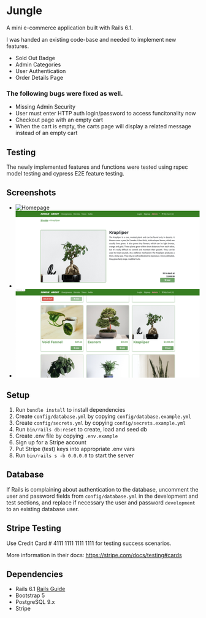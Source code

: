 # Jungle

A mini e-commerce application built with Rails 6.1.

I was handed an existing code-base and needed to implement new features.

- Sold Out Badge
- Admin Categories
- User Authentication
- Order Details Page

### The following bugs were fixed as well.

- Missing Admin Security
- User must enter HTTP auth login/password to access funcitonality now
- Checkout page with an empty cart
- When the cart is empty, the carts page will display a related message instead of an empty cart

## Testing

The newly implemented features and functions were tested using rspec model testing and cypress E2E feature testing.

## Screenshots

- ![Homepage](https://github.com/Jimmy-b36/Jungle/blob/master/_docs/homepage.png)
- ![product page](https://github.com/Jimmy-b36/Jungle/blob/master/_docs/product%20page.png)
- ![products](https://github.com/Jimmy-b36/Jungle/blob/master/_docs/products.png)

## Setup

1. Run `bundle install` to install dependencies
2. Create `config/database.yml` by copying `config/database.example.yml`
3. Create `config/secrets.yml` by copying `config/secrets.example.yml`
4. Run `bin/rails db:reset` to create, load and seed db
5. Create .env file by copying `.env.example`
6. Sign up for a Stripe account
7. Put Stripe (test) keys into appropriate .env vars
8. Run `bin/rails s -b 0.0.0.0` to start the server

## Database

If Rails is complaining about authentication to the database, uncomment the user and password fields from `config/database.yml` in the development and test sections, and replace if necessary the user and password `development` to an existing database user.

## Stripe Testing

Use Credit Card # 4111 1111 1111 1111 for testing success scenarios.

More information in their docs: <https://stripe.com/docs/testing#cards>

## Dependencies

- Rails 6.1 [Rails Guide](http://guides.rubyonrails.org/v6.1/)
- Bootstrap 5
- PostgreSQL 9.x
- Stripe
